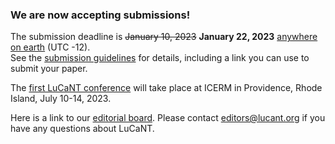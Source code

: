 <h3>We are now accepting submissions!</h3>

<p>The submission deadline is <s>January 10, 2023</s> <b>January 22, 2023</b> <a href="https://time.is/Anywhere_on_Earth">anywhere on earth</a> (UTC -12).<br> See the <a href="https://lucant.org/submissions/">submission guidelines</a> for details, including a link you can use to submit your paper.</p>

<p>The <a href="https://icerm.brown.edu/events/sc-23-lucant/">first LuCaNT conference</a> will take place at ICERM in Providence, Rhode Island, July 10-14, 2023.</p>

<p>Here is a link to our <a href="https://lucant.org/editors/">editorial board</a>.  Please contact <a href="mailto:editors@lucant.org">editors@lucant.org</a> if you have any questions about LuCaNT.</p>
